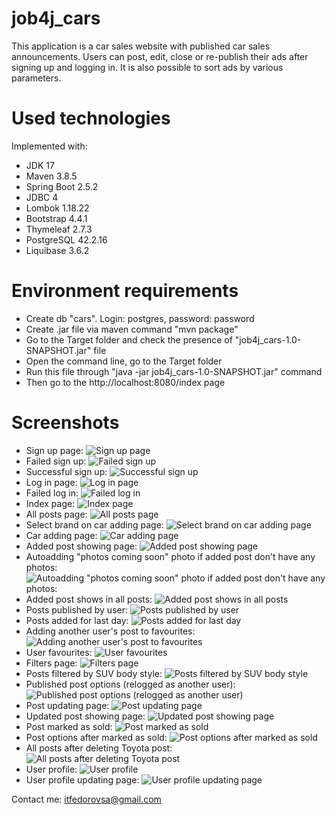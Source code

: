 # job4j_cars

This application is a car sales website with published car sales announcements. Users can post, edit, close or
re-publish their ads after signing up and logging in. It is also possible to sort ads by various parameters.

# Used technologies

Implemented with:
<ul>
 <li>JDK 17</li>
 <li>Maven 3.8.5</li>
 <li>Spring Boot 2.5.2</li>
 <li>JDBC 4</li>
 <li>Lombok 1.18.22</li>
 <li>Bootstrap 4.4.1</li>
 <li>Thymeleaf 2.7.3</li>
 <li>PostgreSQL 42.2.16</li>
 <li>Liquibase 3.6.2</li>
</ul>

# Environment requirements

<ul>
 <li>Create db "cars". Login: postgres, password: password</li>
 <li>Create .jar file via maven command "mvn package"</li>
 <li>Go to the Target folder and check the presence of "job4j_cars-1.0-SNAPSHOT.jar" file</li>
 <li>Open the command line, go to the Target folder</li>
 <li>Run this file through "java -jar job4j_cars-1.0-SNAPSHOT.jar" command</li>
 <li>Then go to the http://localhost:8080/index page</li>
</ul>

# Screenshots

- Sign up page:
  ![Sign up page](src/main/resources/app_screenshots/1_sign_up.png)
- Failed sign up:
  ![Failed sign up](src/main/resources/app_screenshots/2_failed_sign_up.png)
- Successful sign up:
  ![Successful sign up](src/main/resources/app_screenshots/3_successful_sign_up.png)
- Log in page:
  ![Log in page](src/main/resources/app_screenshots/4_login_page.png)
- Failed log in:
  ![Failed log in](src/main/resources/app_screenshots/5_failed_log_in.png)
- Index page:
  ![Index page](src/main/resources/app_screenshots/6_index_page.png)
- All posts page:
  ![All posts page](src/main/resources/app_screenshots/7_all_posts_page.png)
- Select brand on car adding page:
  ![Select brand on car adding page](src/main/resources/app_screenshots/8_add_car_select_brand_page.png)
- Car adding page:
  ![Car adding page](src/main/resources/app_screenshots/9_car_adding_page.png)
- Added post showing page:
  ![Added post showing page](src/main/resources/app_screenshots/10_show_added_post_page.png)
- Autoadding "photos coming soon" photo if added post don't have any photos:
  ![Autoadding "photos coming soon" photo if added post don't have any photos:](src/main/resources/app_screenshots/11_if_added_post_dont_have_any_photos.png)
- Added post shows in all posts:
  ![Added post shows in all posts](src/main/resources/app_screenshots/12_new_post_shows_in_all_posts.png)
- Posts published by user:
  ![Posts published by user](src/main/resources/app_screenshots/13_posts_published_by_user.png)
- Posts added for last day:
  ![Posts added for last day](src/main/resources/app_screenshots/14_posts_added_for_last_day.png)
- Adding another user's post to favourites:
  ![Adding another user's post to favourites](src/main/resources/app_screenshots/15_add_another_users_post_to_favourites.png)
- User favourites:
  ![User favourites](src/main/resources/app_screenshots/16_user_favourites.png)
- Filters page:
  ![Filters page](src/main/resources/app_screenshots/17_filters_page.png)
- Posts filtered by SUV body style:
  ![Posts filtered by SUV body style](src/main/resources/app_screenshots/18_filtered_by_suv.png)
- Published post options (relogged as another user):
  ![Published post options (relogged as another user)](src/main/resources/app_screenshots/19_published_post_options.png)
- Post updating page:
  ![Post updating page](src/main/resources/app_screenshots/20_post_updating_page.png)
- Updated post showing page:
  ![Updated post showing page](src/main/resources/app_screenshots/21_updated_post_showing_page.png)
- Post marked as sold:
  ![Post marked as sold](src/main/resources/app_screenshots/22_post_marked_as_sold.png)
- Post options after marked as sold:
  ![Post options after marked as sold](src/main/resources/app_screenshots/23_post_options_after_marked_as_sold.png)
- All posts after deleting Toyota post:
  ![All posts after deleting Toyota post](src/main/resources/app_screenshots/24_all_posts_after_deleting_toyota_post.png)
- User profile:
  ![User profile](src/main/resources/app_screenshots/25_user_profile.png)
- User profile updating page:
  ![User profile updating page](src/main/resources/app_screenshots/26_user_updating_page.png)

Contact me: itfedorovsa@gmail.com

